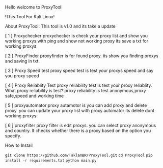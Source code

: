 Hello welcome to ProxyTool

!This Tool For Kali Linux!

About ProxyTool:
This tool is v1.0 and its take a update

[ 1 ] Proxychecker
proxychecker is check your proxy list and show you working proxys with ping and show not working proxy its save a txt for working proxys

[ 2 ] ProxyFinder
proxyfinder is for found proxy. its show you finding proxys and saving in txt.

[ 3 ] Proxy Speed test
proxy speed test is test your proxys speed and say you proxy speed

[ 4 ] Proxy Reliablity Test
proxy reliability test is test your proxy reliablity. What proxy reliability is test?
proxy reliability is test anonymous,proxy safe,speed and working time

[ 5 ] proxyautomator
proxy autamotor is you can add proxy and delete proxy. you can update your proxy list with proxy automator its delete dont working proxys

[ 6 ] proxyfilter
proxy filter is edit proxys. you can select proxy anonymous and country. It checks whether there is a proxy based on the option you specify.

How to Install

```git clone https://github.com/TaklaXBR/ProxyTool.git```
```cd ProxyTool```
```pip install -r requirements.txt```
```python main.py```
